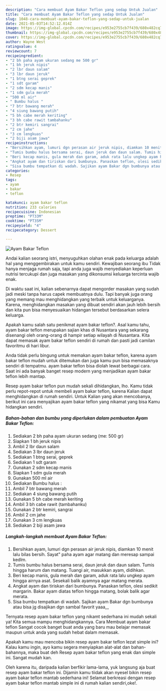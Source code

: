 ```yaml
---
description: "Cara membuat Ayam Bakar Teflon yang sedap Untuk Jualan"
title: "Cara membuat Ayam Bakar Teflon yang sedap Untuk Jualan"
slug: 1048-cara-membuat-ayam-bakar-teflon-yang-sedap-untuk-jualan
date: 2021-05-03T14:52:12.014Z
image: https://img-global.cpcdn.com/recipes/e953e2755cb7f439/680x482cq70/ayam-bakar-teflon-foto-resep-utama.jpg
thumbnail: https://img-global.cpcdn.com/recipes/e953e2755cb7f439/680x482cq70/ayam-bakar-teflon-foto-resep-utama.jpg
cover: https://img-global.cpcdn.com/recipes/e953e2755cb7f439/680x482cq70/ayam-bakar-teflon-foto-resep-utama.jpg
author: Wayne West
ratingvalue: 4
reviewcount: 7
recipeingredient:
- "2 bh paha ayam ukuran sedang me 500 gr"
- "1 bh jeruk nipis"
- "2 lbr daun salam"
- "3 lbr daun jeruk"
- "1 btng serai geprek"
- "1 sdt garam"
- "2 sdm kecap manis"
- "1 sdm gula merah"
- "500 ml air"
- " Bumbu halus "
- "7 btr bawang merah"
- "4 siung bawang putih"
- "5 bh cabe merah keriting"
- "3 bh cabe rawit tambahanku"
- "2 btr kemiri sangrai"
- "2 cm jahe"
- "3 cm lengkuas"
- "2 biji asam jawa"
recipeinstructions:
- "Bersihkan ayam, lumuri dgn perasan air jeruk nipis, diamkan 10 menit lalu bilas bersih. Sayat&#34; paha ayam agar matang dan meresap sampai kedlm."
- "Tumis bumbu halus bersama serai, daun jeruk dan daun salam. Tumis hingga harum dan matang. Tuangi air, masukkan ayam, didihkan."
- "Beri kecap manis, gula merah dan garam, aduk rata lalu ungkep ayam hingga airnya asat. Sesekali balik ayamnya agar matang merata."
- "Angkat ayam dan tiriskan dari bumbunya. Panaskan teflon, olesi sedikit margarin. Bakar ayam diatas teflon hingga matang, bolak balik agar merata."
- "Sisa bumbu tempatkan di wadah. Sajikan ayam Bakar dgn bumbunya atau bisa jg disajikan dgn sambal favorit yaaa,,,"
categories:
- Resep
tags:
- ayam
- bakar
- teflon

katakunci: ayam bakar teflon 
nutrition: 233 calories
recipecuisine: Indonesian
preptime: "PT33M"
cooktime: "PT35M"
recipeyield: "4"
recipecategory: Dessert

---
```



![Ayam Bakar Teflon](https://img-global.cpcdn.com/recipes/e953e2755cb7f439/680x482cq70/ayam-bakar-teflon-foto-resep-utama.jpg)

Andai kalian seorang istri, menyuguhkan olahan enak pada keluarga adalah hal yang menggembirakan untuk kamu sendiri. Kewajiban seorang ibu Tidak hanya menjaga rumah saja, tapi anda juga wajib menyediakan keperluan nutrisi tercukupi dan juga masakan yang dikonsumsi keluarga tercinta wajib enak.

Di waktu  saat ini, kalian sebenarnya dapat mengorder masakan yang sudah jadi meski tanpa harus capek membuatnya dulu. Tapi banyak juga orang yang memang mau menghidangkan yang terbaik untuk keluarganya. Karena, menghidangkan masakan yang dibuat sendiri akan jauh lebih bersih dan kita pun bisa menyesuaikan hidangan tersebut berdasarkan selera keluarga. 



Apakah kamu salah satu penikmat ayam bakar teflon?. Asal kamu tahu, ayam bakar teflon merupakan sajian khas di Nusantara yang sekarang disenangi oleh orang-orang di hampir setiap wilayah di Nusantara. Kita dapat memasak ayam bakar teflon sendiri di rumah dan pasti jadi camilan favoritmu di hari libur.

Anda tidak perlu bingung untuk memakan ayam bakar teflon, karena ayam bakar teflon mudah untuk ditemukan dan juga kamu pun bisa memasaknya sendiri di tempatmu. ayam bakar teflon bisa diolah lewat berbagai cara. Saat ini ada banyak banget resep modern yang menjadikan ayam bakar teflon lebih mantap.

Resep ayam bakar teflon pun mudah sekali dihidangkan, lho. Kamu tidak perlu repot-repot untuk membeli ayam bakar teflon, karena Kalian dapat menghidangkan di rumah sendiri. Untuk Kalian yang akan mencobanya, berikut ini cara menyajikan ayam bakar teflon yang nikamat yang bisa Kamu hidangkan sendiri.

<!--inarticleads1-->

##### Bahan-bahan dan bumbu yang diperlukan dalam pembuatan Ayam Bakar Teflon:

1. Sediakan 2 bh paha ayam ukuran sedang (me: 500 gr)
1. Siapkan 1 bh jeruk nipis
1. Ambil 2 lbr daun salam
1. Sediakan 3 lbr daun jeruk
1. Sediakan 1 btng serai, geprek
1. Sediakan 1 sdt garam
1. Gunakan 2 sdm kecap manis
1. Siapkan 1 sdm gula merah
1. Gunakan 500 ml air
1. Sediakan  Bumbu halus :
1. Ambil 7 btr bawang merah
1. Sediakan 4 siung bawang putih
1. Gunakan 5 bh cabe merah keriting
1. Ambil 3 bh cabe rawit (tambahanku)
1. Gunakan 2 btr kemiri, sangrai
1. Ambil 2 cm jahe
1. Gunakan 3 cm lengkuas
1. Sediakan 2 biji asam jawa




<!--inarticleads2-->

##### Langkah-langkah membuat Ayam Bakar Teflon:

1. Bersihkan ayam, lumuri dgn perasan air jeruk nipis, diamkan 10 menit lalu bilas bersih. Sayat&#34; paha ayam agar matang dan meresap sampai kedlm.
1. Tumis bumbu halus bersama serai, daun jeruk dan daun salam. Tumis hingga harum dan matang. Tuangi air, masukkan ayam, didihkan.
1. Beri kecap manis, gula merah dan garam, aduk rata lalu ungkep ayam hingga airnya asat. Sesekali balik ayamnya agar matang merata.
1. Angkat ayam dan tiriskan dari bumbunya. Panaskan teflon, olesi sedikit margarin. Bakar ayam diatas teflon hingga matang, bolak balik agar merata.
1. Sisa bumbu tempatkan di wadah. Sajikan ayam Bakar dgn bumbunya atau bisa jg disajikan dgn sambal favorit yaaa,,,




Ternyata resep ayam bakar teflon yang nikamt sederhana ini mudah sekali ya! Kita semua mampu menghidangkannya. Cara Membuat ayam bakar teflon Sangat cocok banget buat anda yang baru mau belajar memasak maupun untuk anda yang sudah hebat dalam memasak.

Apakah kamu mau mencoba bikin resep ayam bakar teflon lezat simple ini? Kalau kamu ingin, ayo kamu segera menyiapkan alat-alat dan bahan-bahannya, maka buat deh Resep ayam bakar teflon yang enak dan simple ini. Sangat mudah kan. 

Oleh karena itu, daripada kalian berfikir lama-lama, yuk langsung aja buat resep ayam bakar teflon ini. Dijamin kamu tiidak akan nyesel bikin resep ayam bakar teflon mantab sederhana ini! Selamat berkreasi dengan resep ayam bakar teflon mantab simple ini di rumah kalian sendiri,oke!.

